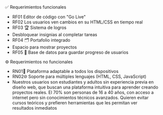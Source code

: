✅ Requerimientos funcionales
- RF01 Editor de código con "Go Live" 
- RF02 Los usuarios ven cambios en su HTML/CSS en tiempo real
- RF03 🏆 Sistema de logros
- Desbloquear insignias al completar tareas
- RF04 🗂️ Portafolio integrado
- Espacio para mostrar proyectos
- RF05 💾 Base de datos para guardar progreso de usuarios


⚙️ Requerimientos no funcionales
- RN01📱 Plataforma adaptable a todos los dispositivos
- RN02🌐 Soporte para múltiples lenguajes (HTML, CSS, JavaScript)
- Nuestros usuarios son estudiantes y adultos sin experiencia previa en diseño web, que buscan una plataforma intuitiva para aprender creando proyectos reales. El 70% son personas de 16 a 40 años, con acceso a internet pero sin conocimientos técnicos avanzados. Quieren evitar cursos teóricos y prefieren herramientas que les permitan ver resultados inmediatos
